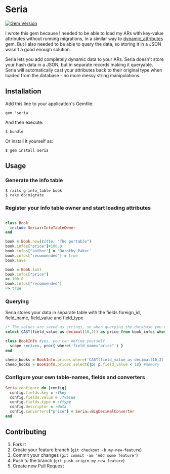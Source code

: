 # Seria

[![Gem Version](https://badge.fury.io/rb/seria.svg)](http://badge.fury.io/rb/seria)

I wrote this gem because I needed to be able to load my ARs with key-value attributes without running migrations,
in a similar way to [dynamic_attributes](https://github.com/moiristo/dynamic_attributes) gem.
But I also needed to be able to query the data, so storing it in a JSON wasn't a good enough solution.

Seria lets you add completely dynamic data to your ARs.
Seria doesn't store your hash data in a JSON, but in separate records making it queryable.
Seria will automatically cast your attributes back to their original type when loaded from the database -
no more messy string manipulations.


## Installation

Add this line to your application's Gemfile:

    gem 'seria'

And then execute:

    $ bundle

Or install it yourself as:

    $ gem install seria

## Usage

### Generate the info table

    $ rails g info_table book
    $ rake db:migrate

### Register your info table owner and start loading attributes

```ruby

class Book
  include Seria::InfoTableOwner
end

book = Book.new(title: "The portable")
book.infos["price"]=100.0
book.infos["author"] = 'Dorothy Paker'
book.infos["recommended"] = true
book.save

book = Book.last
book.infos["price"]
=> 100.0
book.infos["recommended"]
=> true

```

### Querying

Seria stores your data in separate table with the fields foreign_id, field_name, field_value and field_type

```sql
/* The values are saved as strings, so when querying the database you need to convert to your original type: */
select CAST(field_value as decimal(10,2)) as price from book_infos where field_name = "price"
```

```ruby
class BookInfo #yes, you can define yourself
  scope :prices, proc{ where('field_name="price"') }
end

cheep_books = BookInfo.prices.where('CAST(field_value as decimal(10,2)) < 10') #database
cheep_books = BookInfo.prices.select{|p| p.field_value < 10} #memory

```

### Configure your own table-names, fields and converters

```ruby
Seria.configure do |config|
  config.fields.key = :fkey
  config.fields.value = :fvalue
  config.fields.type = :ftype
  config.descriptor = :data
  config.converters["price"] = Seria::BigDecimalConverter
end
```



## Contributing

1. Fork it
2. Create your feature branch (`git checkout -b my-new-feature`)
3. Commit your changes (`git commit -am 'Add some feature'`)
4. Push to the branch (`git push origin my-new-feature`)
5. Create new Pull Request
